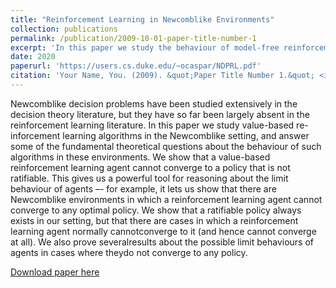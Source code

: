 ```yaml
---
title: "Reinforcement Learning in Newcomblike Environments"
collection: publications
permalink: /publication/2009-10-01-paper-title-number-1
excerpt: 'In this paper we study the behaviour of model-free reinforcement learning algorithms in Newcomblike environments, and what decision theory such algorithms implicitly implement. We find that they adhere to ratificationism.'
date: 2020
paperurl: 'https://users.cs.duke.edu/~ocaspar/NDPRL.pdf'
citation: 'Your Name, You. (2009). &quot;Paper Title Number 1.&quot; <i>Journal 1</i>. 1(1).'
---
```

Newcomblike decision problems have been studied extensively in the decision theory literature, but they have so far been largely absent in the reinforcement learning literature. In this paper we study value-based re-inforcement learning algorithms in the Newcomblike setting, and answer some of the fundamental theoretical questions about the behaviour of such algorithms in these environments. We show that a value-based reinforcement learning agent cannot converge to a policy that is not ratifiable. This gives us a powerful tool for reasoning about the limit behaviour of agents –- for example, it lets us show that there are Newcomblike environments in which a reinforcement learning agent cannot converge to any optimal policy. We show that a ratifiable policy always exists in our setting, but that there are cases in which a reinforcement learning agent normally cannotconverge to it (and hence cannot converge at all). We also prove severalresults about the possible limit behaviours of agents in cases where theydo not converge to any policy.

[Download paper here](http://academicpages.github.io/files/paper1.pdf)
